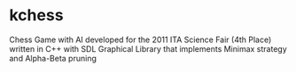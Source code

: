 kchess
======

Chess Game with AI developed for the 2011 ITA Science Fair (4th Place) written in C++ with SDL Graphical Library that implements Minimax strategy and Alpha-Beta pruning
